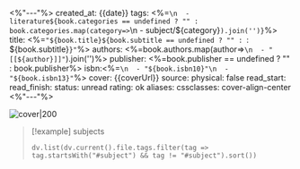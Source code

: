 <%"---"%>
created_at: {{date}}
tags: <%=`\n  - literature${book.categories == undefined ? "" : book.categories.map(category=>`\n  - subject/${category}`).join('')}`%>
title: <%=`"${book.title}${book.subtitle == undefined ? "" : `: ${book.subtitle}`}"`%>
authors: <%=book.authors.map(author=>`\n  - "[[${author}]]"`).join('')%>
publisher: <%=book.publisher == undefined ? "" : book.publisher%>
isbn:<%=`\n  - "${book.isbn10}"\n  - "${book.isbn13}"`%>
cover: {{coverUrl}}
source:
physical: false
read_start:
read_finish:
status: unread
rating: ok
aliases:
cssclasses: cover-align-center
<%"---"%>

![cover|200](<%=book.coverUrl%>)

> [!example] subjects
> ```dataviewjs
> dv.list(dv.current().file.tags.filter(tag => tag.startsWith("#subject") && tag != "#subject").sort())
> ```
